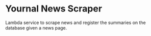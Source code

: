 # Yournal News Scraper

Lambda service to scrape news and register the summaries on the database given a news page. 

